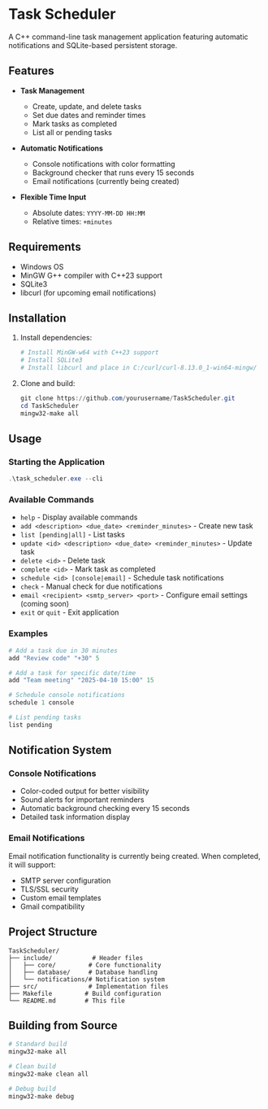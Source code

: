 # Task Scheduler

A C++ command-line task management application featuring automatic notifications and SQLite-based persistent storage.

## Features

- **Task Management**

  - Create, update, and delete tasks
  - Set due dates and reminder times
  - Mark tasks as completed
  - List all or pending tasks

- **Automatic Notifications**

  - Console notifications with color formatting
  - Background checker that runs every 15 seconds
  - Email notifications (currently being created)

- **Flexible Time Input**
  - Absolute dates: `YYYY-MM-DD HH:MM`
  - Relative times: `+minutes`

## Requirements

- Windows OS
- MinGW G++ compiler with C++23 support
- SQLite3
- libcurl (for upcoming email notifications)

## Installation

1. Install dependencies:

   ```powershell
   # Install MinGW-w64 with C++23 support
   # Install SQLite3
   # Install libcurl and place in C:/curl/curl-8.13.0_1-win64-mingw/
   ```

2. Clone and build:
   ```powershell
   git clone https://github.com/yourusername/TaskScheduler.git
   cd TaskScheduler
   mingw32-make all
   ```

## Usage

### Starting the Application

```powershell
.\task_scheduler.exe --cli
```

### Available Commands

- `help` - Display available commands
- `add <description> <due_date> <reminder_minutes>` - Create new task
- `list [pending|all]` - List tasks
- `update <id> <description> <due_date> <reminder_minutes>` - Update task
- `delete <id>` - Delete task
- `complete <id>` - Mark task as completed
- `schedule <id> [console|email]` - Schedule task notifications
- `check` - Manual check for due notifications
- `email <recipient> <smtp_server> <port>` - Configure email settings (coming soon)
- `exit` or `quit` - Exit application

### Examples

```powershell
# Add a task due in 30 minutes
add "Review code" "+30" 5

# Add a task for specific date/time
add "Team meeting" "2025-04-10 15:00" 15

# Schedule console notifications
schedule 1 console

# List pending tasks
list pending
```

## Notification System

### Console Notifications

- Color-coded output for better visibility
- Sound alerts for important reminders
- Automatic background checking every 15 seconds
- Detailed task information display

### Email Notifications

Email notification functionality is currently being created. When completed, it will support:

- SMTP server configuration
- TLS/SSL security
- Custom email templates
- Gmail compatibility

## Project Structure

```
TaskScheduler/
├── include/           # Header files
│   ├── core/         # Core functionality
│   ├── database/     # Database handling
│   └── notifications/# Notification system
├── src/              # Implementation files
├── Makefile         # Build configuration
└── README.md        # This file
```

## Building from Source

```powershell
# Standard build
mingw32-make all

# Clean build
mingw32-make clean all

# Debug build
mingw32-make debug
```
